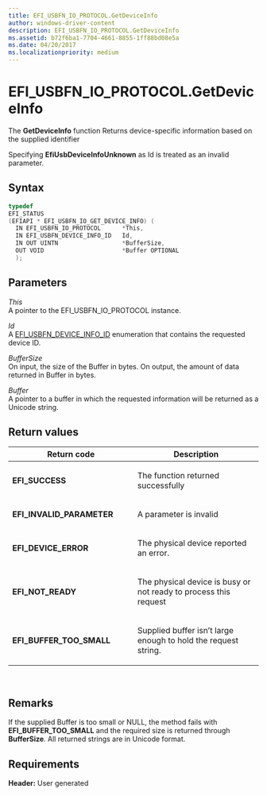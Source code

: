 ```yaml
---
title: EFI_USBFN_IO_PROTOCOL.GetDeviceInfo
author: windows-driver-content
description: EFI_USBFN_IO_PROTOCOL.GetDeviceInfo
ms.assetid: b72f6ba1-7704-4661-8855-1ff88bd08e5a
ms.date: 04/20/2017
ms.localizationpriority: medium
---
```


# EFI\_USBFN\_IO\_PROTOCOL.GetDeviceInfo


The **GetDeviceInfo** function Returns device-specific information based on the supplied identifier

Specifying **EfiUsbDeviceInfoUnknown** as Id is treated as an invalid parameter.

## Syntax


```cpp
typedef
EFI_STATUS
(EFIAPI * EFI_USBFN_IO_GET_DEVICE_INFO) (
  IN EFI_USBFN_IO_PROTOCOL      *This,
  IN EFI_USBFN_DEVICE_INFO_ID   Id,
  IN OUT UINTN                  *BufferSize,
  OUT VOID                      *Buffer OPTIONAL
  );
```

## Parameters


<a href="" id="this"></a>*This*  
A pointer to the EFI\_USBFN\_IO\_PROTOCOL instance.

<a href="" id="id"></a>*Id*  
A [EFI\_USBFN\_DEVICE\_INFO\_ID](efi-usbfn-device-info-id.md) enumeration that contains the requested device ID.

<a href="" id="buffersize"></a>*BufferSize*  
On input, the size of the Buffer in bytes. On output, the amount of data returned in Buffer in bytes.

<a href="" id="buffer"></a>*Buffer*  
A pointer to a buffer in which the requested information will be returned as a Unicode string.

## Return values


<table>
<colgroup>
<col width="50%" />
<col width="50%" />
</colgroup>
<thead>
<tr class="header">
<th>Return code</th>
<th>Description</th>
</tr>
</thead>
<tbody>
<tr class="odd">
<td><p><strong>EFI_SUCCESS</strong></p></td>
<td><p>The function returned successfully</p></td>
</tr>
<tr class="even">
<td><p><strong>EFI_INVALID_PARAMETER</strong></p></td>
<td><p>A parameter is invalid</p></td>
</tr>
<tr class="odd">
<td><p><strong>EFI_DEVICE_ERROR</strong></p></td>
<td><p>The physical device reported an error.</p></td>
</tr>
<tr class="even">
<td><p><strong>EFI_NOT_READY</strong></p></td>
<td><p>The physical device is busy or not ready to process this request</p></td>
</tr>
<tr class="odd">
<td><p><strong>EFI_BUFFER_TOO_SMALL</strong></p></td>
<td><p>Supplied buffer isn’t large enough to hold the request string.</p></td>
</tr>
</tbody>
</table>

 

## Remarks


If the supplied Buffer is too small or NULL, the method fails with **EFI\_BUFFER\_TOO\_SMALL** and the required size is returned through **BufferSize**. All returned strings are in Unicode format.

## Requirements


**Header:** User generated

 

 




